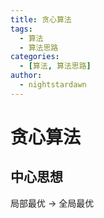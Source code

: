 ```yaml
---
title: 贪心算法
tags:
  - 算法
  - 算法思路
categories:
  - [算法, 算法思路]
author:
  - nightstardawn
---
```


# 贪心算法

## 中心思想

局部最优 -> 全局最优
